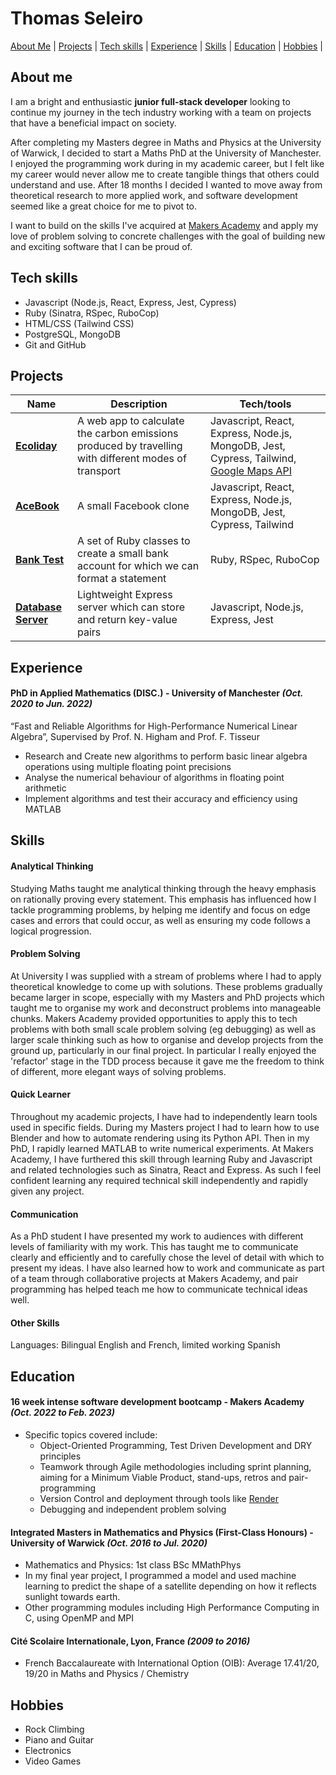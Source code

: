 # Thomas Seleiro

[About Me](#about-me) |
[Projects](#projects) |
[Tech skills](#tech-skills) |
[Experience](#experience) |
[Skills](#skills) |
[Education](#education) |
[Hobbies](#hobbies) |

## About me

I am a bright and enthusiastic **junior full-stack developer** looking to continue my journey in the tech industry working with a team on projects that have a beneficial impact on society.

After completing my Masters degree in Maths and Physics at the University of Warwick, I decided to start a Maths PhD at the University of Manchester.
I enjoyed the programming work during in my academic career, but I felt like my career would never allow me to create tangible things that others could understand and use.
After 18 months I decided I wanted to move away from theoretical research to more applied work, and software development seemed like a great choice for me to pivot to.

I want to build on the skills I've acquired at [Makers Academy](https://github.com/makersacademy) and apply my love of problem solving to concrete challenges with the goal of building new and exciting software that I can be proud of.

## Tech skills

- Javascript (Node.js, React, Express, Jest, Cypress)
- Ruby (Sinatra, RSpec, RuboCop)
- HTML/CSS (Tailwind CSS)
- PostgreSQL, MongoDB
- Git and GitHub

## Projects

| Name                                                                          | Description                                                                                          | Tech/tools                                                                                                                                                          |
| ----------------------------------------------------------------------------- | ---------------------------------------------------------------------------------------------------- | ------------------------------------------------------------------------------------------------------------------------------------------------------------------- |
| **[Ecoliday](https://github.com/ThomasSel/Ecoliday)**                         | A web app to calculate the carbon emissions produced by travelling with different modes of transport | Javascript, React, Express, Node.js, MongoDB, Jest, Cypress, Tailwind, [Google Maps API](https://developers.google.com/maps/documentation/distance-matrix/overview) |
| **[AceBook](https://github.com/ThomasSel/acebook-mern-mineshaft)**            | A small Facebook clone                                                                               | Javascript, React, Express, Node.js, MongoDB, Jest, Cypress, Tailwind                                                                                               |
| **[Bank Test](https://github.com/ThomasSel/bank-tech-test)**                  | A set of Ruby classes to create a small bank account for which we can format a statement             | Ruby, RSpec, RuboCop                                                                                                                                                |
| **[Database Server](https://github.com/ThomasSel/database-server-tech-test)** | Lightweight Express server which can store and return key-value pairs                                | Javascript, Node.js, Express, Jest                                                                                                                                  |

## Experience

#### PhD in Applied Mathematics (DISC.) - University of Manchester _(Oct. 2020 to Jun. 2022)_

“Fast and Reliable Algorithms for High-Performance Numerical Linear Algebra”, Supervised by Prof. N. Higham and Prof. F. Tisseur

- Research and Create new algorithms to perform basic linear algebra operations using multiple floating point precisions
- Analyse the numerical behaviour of algorithms in floating point arithmetic
- Implement algorithms and test their accuracy and efficiency using MATLAB

## Skills

#### Analytical Thinking

Studying Maths taught me analytical thinking through the heavy emphasis on rationally proving every statement.
This emphasis has influenced how I tackle programming problems, by helping me identify and focus on edge cases and errors that could occur, as well as ensuring my code follows a logical progression.

#### Problem Solving

At University I was supplied with a stream of problems where I had to apply theoretical knowledge to come up with solutions.
These problems gradually became larger in scope, especially with my Masters and PhD projects which taught me to organise my work and deconstruct problems into manageable chunks.
Makers Academy provided opportunities to apply this to tech problems with both small scale problem solving (eg debugging) as well as larger scale thinking such as how to organise and develop projects from the ground up, particularly in our final project.
In particular I really enjoyed the 'refactor' stage in the TDD process because it gave me the freedom to think of different, more elegant ways of solving problems.

#### Quick Learner

Throughout my academic projects, I have had to independently learn tools used in specific fields.
During my Masters project I had to learn how to use Blender and how to automate rendering using its Python API.
Then in my PhD, I rapidly learned MATLAB to write numerical experiments.
At Makers Academy, I have furthered this skill through learning Ruby and Javascript and related technologies such as Sinatra, React and Express.
As such I feel confident learning any required technical skill independently and rapidly given any project.

#### Communication

As a PhD student I have presented my work to audiences with different levels of familiarity with my work.
This has taught me to communicate clearly and efficiently and to carefully chose the level of detail with which to present my ideas.
I have also learned how to work and communicate as part of a team through collaborative projects at Makers Academy, and pair programming has helped teach me how to communicate technical ideas well.

#### Other Skills

Languages: Bilingual English and French, limited working Spanish

## Education

#### 16 week intense software development bootcamp - Makers Academy _(Oct. 2022 to Feb. 2023)_

- Specific topics covered include:
  - Object-Oriented Programming, Test Driven Development and DRY principles
  - Teamwork through Agile methodologies including sprint planning, aiming for a Minimum Viable Product, stand-ups, retros and pair-programming
  - Version Control and deployment through tools like [Render](https://render.com/)
  - Debugging and independent problem solving

#### Integrated Masters in Mathematics and Physics (First-Class Honours) - University of Warwick _(Oct. 2016 to Jul. 2020)_

- Mathematics and Physics: 1st class BSc MMathPhys
- In my final year project, I programmed a model and used machine learning to predict the shape of a satellite depending on how it reflects sunlight towards earth.
- Other programming modules including High Performance Computing in C, using OpenMP and MPI

#### Cité Scolaire Internationale, Lyon, France _(2009 to 2016)_

- French Baccalaureate with International Option (OIB): Average 17.41/20, 19/20 in Maths and Physics / Chemistry

## Hobbies

- Rock Climbing
- Piano and Guitar
- Electronics
- Video Games
